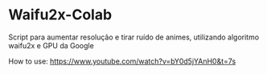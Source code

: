 # Waifu2x-Colab
Script para aumentar resolução e tirar ruído de animes, utilizando algoritmo waifu2x e GPU da Google

How to use: https://www.youtube.com/watch?v=bY0d5jYAnH0&t=7s
